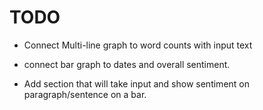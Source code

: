 # TODO

* Connect Multi-line graph to word counts with input text
* connect bar graph to dates and overall sentiment. 
  
* Add section that will take input and show sentiment on paragraph/sentence on a bar.